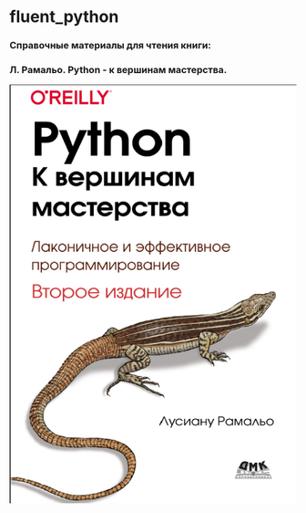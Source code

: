 # fluent_python

### Справочные материалы для чтения книги:
### Л. Рамальо. Python - к вершинам мастерства.

![img.png](img.png)